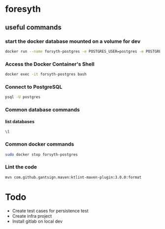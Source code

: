 # foresyth

## useful commands

### start the docker database mounted on a volume for dev

```bash
docker run --name forsyth-postgres -e POSTGRES_USER=postgres -e POSTGRES_PASSWORD=postgres -e POSTGRES_DB=foresyth -p 5430:5432 -d postgres

```

### Access the Docker Container's Shell
```bash
docker exec -it forsyth-postgres bash

```

### Connect to PostgreSQL
```bash
psql -U postgres
```

### Common database commands
#### list databases
```
\l
```

### Common docker commands
```bash
sudo docker stop forsyth-postgres
```

### Lint the code
```bash
mvn com.github.gantsign.maven:ktlint-maven-plugin:3.0.0:format
```
# Todo
 - Create test cases for persistence test
 - Create infra project
 - Install gitlab on local dev
